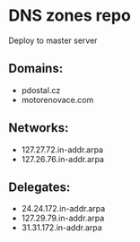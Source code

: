 # DNS zones repo
Deploy to master server

## Domains:
- pdostal.cz
- motorenovace.com

## Networks:
- 127.27.72.in-addr.arpa
- 127.26.76.in-addr.arpa

## Delegates:
- 24.24.172.in-addr.arpa
- 127.29.79.in-addr.arpa
- 31.31.172.in-addr.arpa
